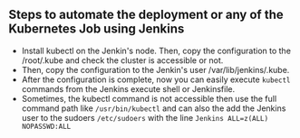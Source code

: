## Steps to automate the deployment or any of the Kubernetes Job using Jenkins
* Install kubectl on the Jenkin's node. Then, copy the configuration to the /root/.kube and check the cluster is accessible or not.
* Then, copy the configuration to the Jenkin's user /var/lib/jenkins/.kube.
* After the configuration is complete, now you can easily execute ```kubectl``` commands from the Jenkins execute shell or Jenkinsfile.
* Sometimes, the kubectl command is not accessible then use the full command path like ```/usr/bin/kubectl``` and can also the add the Jenkins user to the sudoers ```/etc/sudoers``` with the line
  ```Jenkins ALL=z(ALL) NOPASSWD:ALL```
